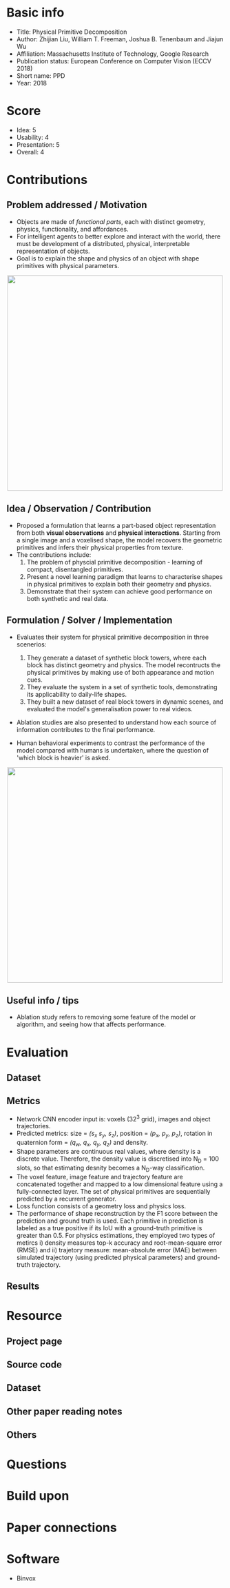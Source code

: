 # Basic info
- Title: Physical Primitive Decomposition
- Author: Zhijian Liu, William T. Freeman, Joshua B. Tenenbaum and Jiajun Wu
- Affiliation: Massachusetts Institute of Technology, Google Research
- Publication status: European Conference on Computer Vision (ECCV 2018)
- Short name: PPD
- Year: 2018

# Score
- Idea: 5
- Usability: 4
- Presentation: 5
- Overall: 4

# Contributions
## Problem addressed / Motivation
- Objects are made of *functional parts*, each with distinct geometry, physics, functionality, and affordances. 
- For intelligent agents to better explore and interact with the world, there must be development of a distributed, physical, interpretable representation of objects.
- Goal is to explain the shape and physics of an object with shape primitives with physical parameters.

<p align="center">
	<img src='http://ppd.csail.mit.edu/images/ppd.jpg' width=500>
</p>

## Idea / Observation / Contribution
- Proposed a formulation that learns a part-based object representation from both **visual observations** and **physical interactions**. Starting from a single image and a voxelised shape, the model recovers the geometric primitives and infers their physical properties from texture.
- The contributions include:
	1. The problem of physcial primitive decomposition - learning of compact, disentangled primitives.
	2. Present a novel learning paradigm that learns to characterise shapes in physical primitives to explain both their geometry and physics.
	3. Demonstrate that their system can achieve good performance on both synthetic and real data.

## Formulation / Solver / Implementation
- Evaluates their system for physical primitive decomposition in three scenerios:
	1. They generate a dataset of synthetic block towers, where each block has distinct geometry and physics. The model recontructs the physical primitives by making use of both appearance and motion cues.
	2. They evaluate the system in a set of synthetic tools, demonstrating its applicability to daily-life shapes.
	3. They built a new dataset of real block towers in dynamic scenes, and evaluated the model's generalisation power to real videos.
	
- Ablation studies are also presented to understand how each source of information contributes to the final performance.
- Human behavioral experiments to contrast the performance of the model compared with humans is undertaken, where the question of 'which block is heavier' is asked.
	
<p align="center">
	<img src='https://media.springernature.com/original/springer-static/image/chp%3A10.1007%2F978-3-030-01258-8_1/MediaObjects/474200_1_En_1_Fig5_HTML.gif' width=500'>
</p>

## Useful info / tips
- Ablation study refers to removing some feature of the model or algorithm, and seeing how that affects performance.

# Evaluation
## Dataset


## Metrics
- Network CNN encoder input is: voxels (32<sup>3</sup> grid), images and object trajectories.
- Predicted metrics: size = *(s<sub>x</sub> s<sub>y</sub>, s<sub>z</sub>)*, position = *(p<sub>x</sub>, p<sub>y</sub>, p<sub>z</sub>)*, rotation in quaternion form = *(q<sub>w</sub>, q<sub>x</sub>, q<sub>y</sub>, q<sub>z</sub>)* and density.
- Shape parameters are continuous real values, where density is a discrete value. Therefore, the density value is discretised into N<sub>D</sub> = 100 slots, so that estimating desnity becomes a N<sub>D</sub>-way classification.
- The voxel feature, image feature and trajectory feature are concatenated together and mapped to a low dimensional feature using a fully-connected layer. The set of physical primitives are sequentially predicted by a recurrent generator.
- Loss function consists of a geometry loss and physics loss.
- The performance of shape reconstruction by the F1 score between the prediction and ground truth is used. Each primitive in prediction is labeled as a true positive if its IoU with a ground-truth primitive is greater than 0.5. For physics estimations, they employed two types of metircs i) density measures top-k accuracy and root-mean-square error (RMSE) and ii) trajetory measure: mean-absolute error (MAE) between simulated trajectory (using predicted physical parameters) and ground-truth trajectory.

## Results


# Resource
## Project page


## Source code


## Dataset


## Other paper reading notes

## Others

# Questions


# Build upon


# Paper connections

# Software
- Binvox
